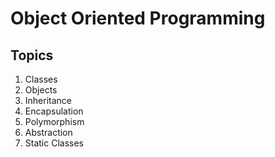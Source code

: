 # Object Oriented Programming

## Topics

1. Classes
2. Objects
3. Inheritance
4. Encapsulation
5. Polymorphism
6. Abstraction
7. Static Classes
